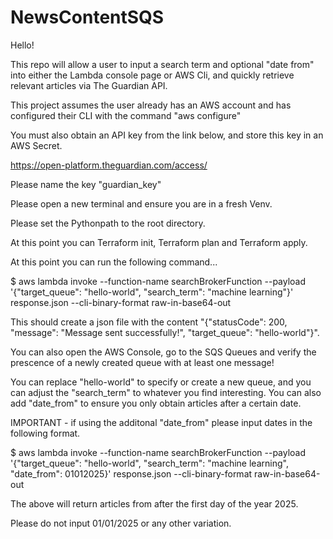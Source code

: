 # NewsContentSQS

Hello!

This repo will allow a user to input a search term and optional "date from" into either the Lambda console page or AWS Cli, and quickly retrieve relevant articles via The Guardian API.

This project assumes the user already has an AWS account and has configured their CLI with the command "aws configure"

You must also obtain an API key from the link below, and store this key in an AWS Secret. 

https://open-platform.theguardian.com/access/

Please name the key "guardian_key"

Please open a new terminal and ensure you are in a fresh Venv.

Please set the Pythonpath to the root directory.

At this point you can Terraform init, Terraform plan and Terraform apply.

At this point you can run the following command...

$ aws lambda invoke --function-name searchBrokerFunction --payload '{"target_queue": "hello-world", "search_term": "machine learning"}' response.json --cli-binary-format raw-in-base64-out

This should create a json file with the content "{"statusCode": 200, "message": "Message sent successfully!", "target_queue": "hello-world"}".

You can also open the AWS Console, go to the SQS Queues and verify the prescence of a newly created queue with at least one message!

You can replace "hello-world" to specify or create a new queue, and you can adjust the "search_term" to whatever you find interesting. You can also add "date_from" to ensure you only obtain articles after a certain date.

IMPORTANT - if using the additonal "date_from" please input dates in the following format.

$ aws lambda invoke --function-name searchBrokerFunction --payload '{"target_queue": "hello-world", "search_term": "machine learning", "date_from": 01012025}' response.json --cli-binary-format raw-in-base64-out

The above will return articles from after the first day of the year 2025.

Please do not input 01/01/2025 or any other variation. 